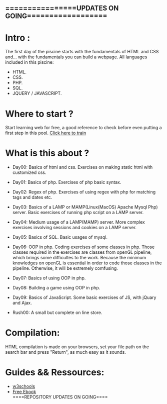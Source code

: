 ## ================UPDATES ON GOING==================
# Intro :
The first day of the piscine starts with the fundamentals of HTML and CSS and… with the fundamentals 
you can build a webpage.
All languages included in this piscine:
* HTML.
* CSS.
* PHP.
* SQL.
* JQUERY / JAVASCRIPT.

# Where to start ?
Start learning web for free, a good reference to check before even putting a first step in this pool.
<A HREF="https://fr.khanacademy.org/computing/computer-programming/html-css">Click here to train</A>

# What is this about ?
* Day00: Basics of html and css. Exercises on making static html with customized css.

* Day01: Basics of php. Exercises of php basic syntax.

* Day02: Regex of php. Exercises of using regex with php for matching tags and dates etc.

* Day03: Basics of a LAMP or MAMP(Linux(MacOS) Apache Mysql Php) server. Basic exercises of running php script on a LAMP server.

* Day04: Medium usage of a LAMP(MAMP) server. More complex exercises involving sessions and cookies on a LAMP server.

* Day05: Basics of SQL. Basic usages of mysql.

* Day06: OOP in php. Coding exercises of some classes in php. Those classes required in the exercises are classes from openGL pipeline, which brings some difficultes to the work. Because the minimum knowledges on openGL is essential in order to code those classes in the pipeline. Otherwise, it will be extremely comfusing.

* Day07: Basics of using OOP in php.

* Day08: Building a game using OOP in php.

* Day09: Basics of JavaScript. Some basic exercises of JS, with jQuary and Ajax.

* Rush00: A small but complete on line store.

# Compilation:
HTML compilation is made on your browsers, set your file path on the search bar and press "Return", as much easy as it sounds.

# Guides && Ressources:
* <A HREF="https://www.w3schools.com/html/html_intro.asp">w3schools</a>
* <A HREF="https://github.com/Alaamimi/Programming_Books/blob/master/Learn%20CSS%20in%20One%20Day%20and%20Learn%20It%20Well%20(Includes%20HTML5)%20CSS%20for%20Beginners%20with%20Hands-on%20Project%20(Volume%202)%20by%20Jamie%20Chan%20(z-lib.org).epub">Free Ebook</A> <BR>
====REPOSITORY UPDATES ON GOING====
